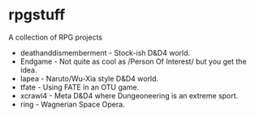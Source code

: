 # rpgstuff
A collection of RPG projects

* deathanddismemberment - Stock-ish D&D4 world.
* Endgame - Not quite as cool as /Person Of Interest/ but you get the idea.
* lapea - Naruto/Wu-Xia style D&D4 world.
* tfate - Using FATE in an OTU game.
* xcrawl4 - Meta D&D4 where Dungeoneering is an extreme sport.
* ring - Wagnerian Space Opera.
